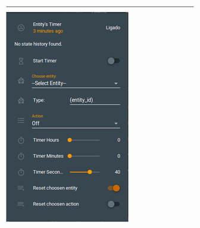 ---

![alt text](https://github.com/Sthopeless/HA-Playground/blob/master/switch_timer/switch-timer.png)
